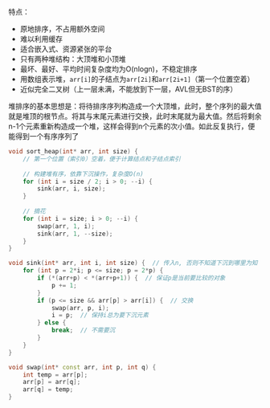 特点：

- 原地排序，不占用额外空间
- 难以利用缓存
- 适合嵌入式、资源紧张的平台
- 只有两种堆结构：大顶堆和小顶堆
- 最坏、最好、平均时间复杂度均为O(nlogn)，不稳定排序
- 用数组表示堆，`arr[i]`的子结点为`arr[2i]`和`arr[2i+1]`（第一个位置空着）
- 近似完全二叉树（上一层未满，不能放到下一层，AVL但无BST的序）

堆排序的基本思想是：将待排序序列构造成一个大顶堆，此时，整个序列的最大值就是堆顶的根节点。将其与末尾元素进行交换，此时末尾就为最大值。然后将剩余n-1个元素重新构造成一个堆，这样会得到n个元素的次小值。如此反复执行，便能得到一个有序序列了

```cpp
void sort_heap(int* arr, int size) {
    // 第一个位置（索引0）空着，便于计算结点和子结点索引
    
    // 构建堆有序，依靠下沉操作，复杂度O(n)
    for (int i = size / 2; i > 0; --i) {
        sink(arr, i, size);
    }
    
    // 摘花
    for (int i = size; i > 0; --i) {
        swap(arr, 1, i);
        sink(arr, 1, --size);
    }
}

void sink(int* arr, int i, int size) {  // 传入n, 否则不知道下沉到哪里为知
    for (int p = 2*i; p <= size; p = 2*p) {
        if (*(arr+p) < *(arr+p+1)) {  // 保证p是当前要比较的对象
            p += 1;
        }
        if (p <= size && arr[p] > arr[i]) {  // 交换
            swap(arr, p, i);
            i = p;  // 保持i总为要下沉元素
        } else {
            break;  // 不需要沉
        }
    }
}

void swap(int* const arr, int p, int q) {
    int temp = arr[p];
    arr[p] = arr[q];
    arr[q] = temp;
}
```

